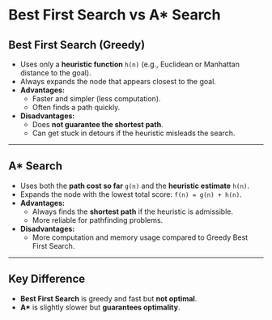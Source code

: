 # Best First Search vs A* Search

## Best First Search (Greedy)
- Uses only a **heuristic function** `h(n)` (e.g., Euclidean or Manhattan distance to the goal).  
- Always expands the node that appears closest to the goal.  
- **Advantages:**  
  - Faster and simpler (less computation).  
  - Often finds a path quickly.  
- **Disadvantages:**  
  - Does **not guarantee the shortest path**.  
  - Can get stuck in detours if the heuristic misleads the search.  

---

## A* Search
- Uses both the **path cost so far** `g(n)` and the **heuristic estimate** `h(n)`.  
- Expands the node with the lowest total score: `f(n) = g(n) + h(n)`.  
- **Advantages:**  
  - Always finds the **shortest path** if the heuristic is admissible.  
  - More reliable for pathfinding problems.  
- **Disadvantages:**  
  - More computation and memory usage compared to Greedy Best First Search.  

---

##  Key Difference
- **Best First Search** is greedy and fast but **not optimal**.  
- **A\*** is slightly slower but **guarantees optimality**.  

